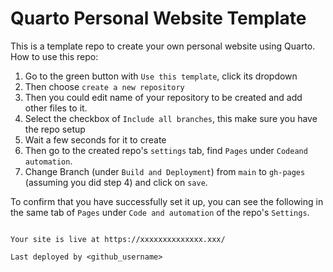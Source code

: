 # Quarto Personal Website Template

This is a template repo to create your own personal website using Quarto.
How to use this repo:

1. Go to the green button with `Use this template`, click its dropdown
2. Then choose `create a new repository`
3. Then you could edit name of your repository to be created and add other files to it.
4. Select the checkbox of `Include all branches`, this make sure you have the repo setup
5. Wait a few seconds for it to create
6. Then go to the created repo's `settings` tab, find `Pages` under `Codeand automation`.
7. Change Branch (under `Build and Deployment`) from `main` to `gh-pages` (assuming you did step 4) and click on `save`.

To confirm that you have successfully set it up, you can see the following in the same tab of `Pages` under `Code and automation` of the repo's `Settings`.

```

Your site is live at https://xxxxxxxxxxxxxx.xxx/

Last deployed by <github_username> 

```
